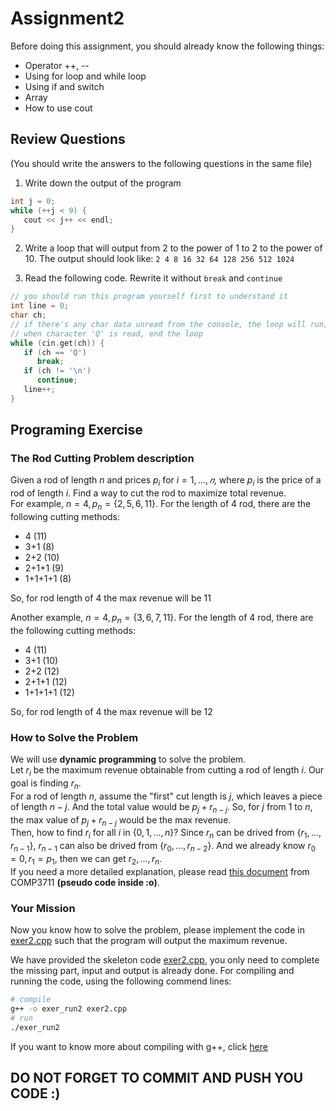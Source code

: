 # Assignment2

Before doing this assignment, you should already know the following things:

- Operator ++, --
- Using for loop and while loop
- Using if and switch
- Array
- How to use cout

## Review Questions

(You should write the answers to the following questions in the same file)

1. Write down the output of the program

```c
int j = 0;
while (++j < 9) {
   cout << j++ << endl;
}
```

2. Write a loop that will output from 2 to the power of 1 to 2 to the power of 10. The output should look like: `2 4 8 16 32 64 128 256 512 1024`

3. Read the following code. Rewrite it without `break` and `continue`

```c
// you should run this program yourself first to understand it
int line = 0;
char ch;
// if there's any char data unread from the console, the loop will run, and each loop will read a character into ch from the console
// when character 'Q' is read, end the loop
while (cin.get(ch)) {
   if (ch == 'Q')
      break;
   if (ch != '\n')
      continue;
   line++;
}
```

## Programing Exercise

### The Rod Cutting Problem description  
Given a rod of length $n$ and prices $p_i$ for $i = 1, ..., 𝑛$, where $p_i$ is the price of a rod of length $i$. Find a way to cut the rod to maximize total revenue.  
For example, $n=4,p_n=\{2,5,6,11\}$. For the length of 4 rod, there are the following cutting methods:  
- 4 (11)
- 3+1 (8)
- 2+2 (10)
- 2+1+1 (9)
- 1+1+1+1 (8)  

So, for rod length of 4 the max revenue will be 11  

Another example, $n=4,p_n=\{3,6,7,11\}$. For the length of 4 rod, there are the following cutting methods:  
- 4 (11)
- 3+1 (10)
- 2+2 (12)
- 2+1+1 (12)
- 1+1+1+1 (12)  

So, for rod length of 4 the max revenue will be 12  

### How to Solve the Problem
We will use **dynamic programming** to solve the problem.  
Let $r_i$ be the maximum revenue obtainable from cutting a rod of length $i$. Our goal is finding $r_n$.  
For a rod of length $n$, assume the "first" cut length is $j$, which leaves a piece of length $n-j$. And the total value would be $p_j+r_{n-j}$. So, for $j$ from $1$ to $n$, the max value of $p_j+r_{n-j}$ would be the max revenue.  
Then, how to find $r_i$ for all $i$ in $\{0,1,...,n\}$? Since $r_n$ can be drived from $\{r_1,...,r_{n-1}\}$, $r_{n-1}$ can also be drived from $\{r_0,...,r_{n-2}\}$. And we already know $r_0=0,r_1=p_1$, then we can get $r_2,...,r_n$.  
If you need a more detailed explanation, please read [this document](./reference_comp3711_dp1.pdf) from COMP3711 **(pseudo code inside :o)**.

### Your Mission
Now you know how to solve the problem, please implement the code in [exer2.cpp](./exer2.cpp) such that the program will output the maximum revenue.

We have provided the skeleton code [exer2.cpp](./exer2.cpp), you only need to complete the missing part, input and output is already done.
For compiling and running the code, using the following commend lines:

```bash
# compile
g++ -o exer_run2 exer2.cpp
# run
./exer_run2
```

If you want to know more about compiling with g++, click [here](https://courses.cs.washington.edu/courses/cse373/99au/unix/g++.html)

## DO NOT FORGET TO COMMIT AND PUSH YOU CODE :)
